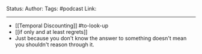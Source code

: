 Status:
Author:
Tags: #podcast
Link:
***
- [[Temporal Discounting]] #to-look-up
- [[if only and at least regrets]]
- Just because you don't know the answer to something doesn't mean you shouldn't reason through it.